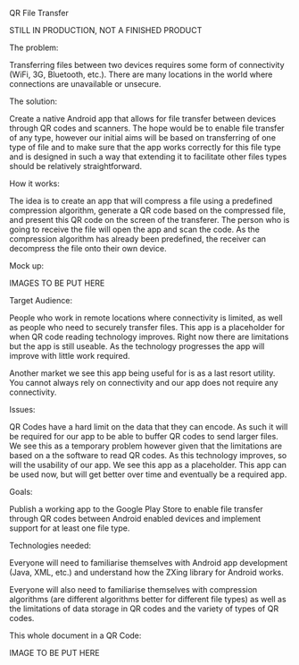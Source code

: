 QR File Transfer

STILL IN PRODUCTION, NOT A FINISHED PRODUCT

The problem:

Transferring files between two devices requires some form of connectivity (WiFi, 3G, Bluetooth, etc.). There are many locations in the world where connections are unavailable or unsecure.

The solution:

Create a native Android app that allows for file transfer between devices through QR codes and scanners. The hope would be to enable file transfer of any type, however our initial aims will be based on transferring of one type of file and to make sure that the app works correctly for this file type and is designed in such a way that extending it to facilitate other files types should be relatively straightforward.

How it works:

The idea is to create an app that will compress a file using a predefined compression algorithm, generate a QR code based on the compressed file, and present this QR code on the screen of the transferer. The person who is going to receive the file will open the app and scan the code. As the compression algorithm has already been predefined, the receiver can decompress the file onto their own device.

Mock up:

IMAGES TO BE PUT HERE


Target Audience:

People who work in remote locations where connectivity is limited, as well as people who need to securely transfer files. This app is a placeholder for when QR code reading technology improves. Right now there are limitations but the app is still useable. As the technology progresses the app will improve with little work required.

Another market we see this app being useful for is as a last resort utility. You cannot always rely on connectivity and our app does not require any connectivity.

Issues:

QR Codes have a hard limit on the data that they can encode. As such it will be required for our app to be able to buffer QR codes to send larger files. We see this as a temporary problem however given that the limitations are based on a the software to read QR codes. As this technology improves, so will the usability of our app. We see this app as a placeholder. This app can be used now, but will get better over time and eventually be a required app.

Goals:

Publish a working app to the Google Play Store to enable file transfer through QR codes between Android enabled devices and implement support for at least one file type.

Technologies needed:

Everyone will need to familiarise themselves with Android app development (Java, XML, etc.) and understand how the ZXing library for Android works.

Everyone will also need to familiarise themselves with compression algorithms (are different algorithms better for different file types) as well as the limitations of data storage in QR codes and the variety of types of QR codes.

This whole document in a QR Code:

IMAGE TO BE PUT HERE
